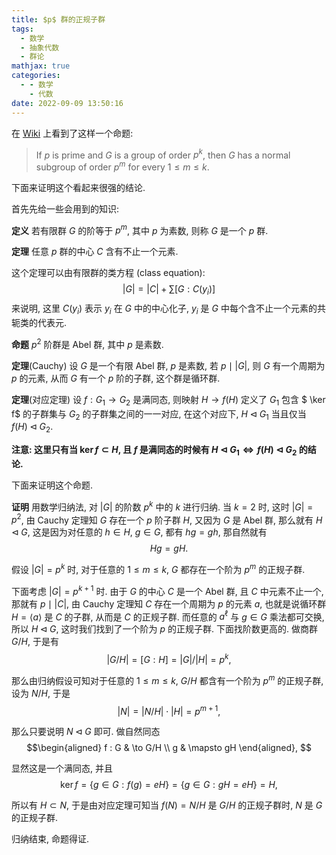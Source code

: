 ```yaml
---
title: $p$ 群的正规子群
tags:
  - 数学
  - 抽象代数
  - 群论
mathjax: true
categories:
  - - 数学
    - 代数
date: 2022-09-09 13:50:16
---
```



在 [Wiki](https://en.wikipedia.org/wiki/P-group) 上看到了这样一个命题:

> If $p$ is prime and $G$ is a group of order $p^k$, then $G$ has a normal subgroup of order $p^m$ for every $1\leqslant m \leqslant k$.

下面来证明这个看起来很强的结论. 

<!-- more -->

首先先给一些会用到的知识:

**定义** 若有限群 $G$ 的阶等于 $p^m$, 其中 $p$ 为素数, 则称 $G$ 是一个 $p$ 群.

**定理** 任意 $p$ 群的中心 $C$ 含有不止一个元素. 

这个定理可以由有限群的类方程 (class equation):
$$|G| = |C| + \sum[G:C(y_i)]$$
来说明, 这里 $C(y_i)$ 表示 $y_i$ 在 $G$ 中的中心化子, $y_i$ 是 $G$ 中每个含不止一个元素的共轭类的代表元.

**命题** $p^2$ 阶群是 Abel 群, 其中 $p$ 是素数.

**定理**(Cauchy) 设  $G$ 是一个有限 Abel 群, $p$ 是素数, 若 $p\mid |G|$, 则 $G$ 有一个周期为 $p$ 的元素, 从而 $G$ 有一个 $p$ 阶的子群, 这个群是循环群. 

**定理**(对应定理) 设 $f: G_1 \to G_2$ 是满同态, 则映射 $H \to f(H)$ 定义了 $G_1$ 包含 $ \ker f$ 的子群集与 $G_2$ 的子群集之间的一一对应, 在这个对应下, $H\triangleleft G_1$ 当且仅当 $f(H)\triangleleft G_2$. 

**注意: 这里只有当 $\ker f \subset H$, 且 $f$ 是满同态的时候有 $H\triangleleft G_1 \Longleftrightarrow f(H)\triangleleft G_2$ 的结论.**

下面来证明这个命题. 

**证明** 用数学归纳法, 对 $|G|$ 的阶数 $p^k$ 中的 $k$ 进行归纳. 当 $k = 2$ 时, 这时 $|G|=p^2$, 由 Cauchy 定理知 $G$ 存在一个 $p$ 阶子群 $H$, 又因为 $G$ 是 Abel 群, 那么就有 $H \triangleleft G$, 这是因为对任意的 $h \in H,\ g \in G$, 都有 $hg=gh$, 那自然就有
$$Hg=gH.$$

假设 $|G|=p^k$ 时, 对于任意的 $1\leqslant m\leqslant k$, $G$ 都存在一个阶为 $p^m$ 的正规子群. 

下面考虑 $|G|=p^{k+1}$ 时. 由于 $G$ 的中心 $C$ 是一个 Abel 群, 且 $C$ 中元素不止一个, 那就有 $p\mid |C|$, 由 Cauchy 定理知 $C$ 存在一个周期为 $p$ 的元素 $a$, 也就是说循环群 $H = \langle a\rangle$ 是 $C$ 的子群, 从而是 $C$ 的正规子群. 而任意的 $a^\ell$ 与 $g \in G$ 乘法都可交换, 所以 $H \triangleleft G$, 这时我们找到了一个阶为 $p$ 的正规子群. 下面找阶数更高的. 做商群 $G/H$, 于是有
$$|G/H| = [G:H] = |G|/|H| = p^k,$$

那么由归纳假设可知对于任意的 $1\leqslant m \leqslant k$, $G/H$ 都含有一个阶为 $p^m$ 的正规子群, 设为 $N/H$, 于是
$$|N|=|N/H|\cdot|H|=p^{m+1},$$

那么只要说明 $N\triangleleft G$ 即可. 做自然同态
$$\begin{aligned}
  f : G & \to G/H \\
  g & \mapsto gH
\end{aligned},
$$

显然这是一个满同态, 并且
$$\ker f = \{g \in G: f(g)=eH\} = \{g \in G: gH=eH\} = H,$$

所以有 $H \subset N$, 于是由对应定理可知当 $f(N) = N/H$ 是 $G/H$ 的正规子群时, $N$ 是 $G$ 的正规子群. 

归纳结束, 命题得证. 
